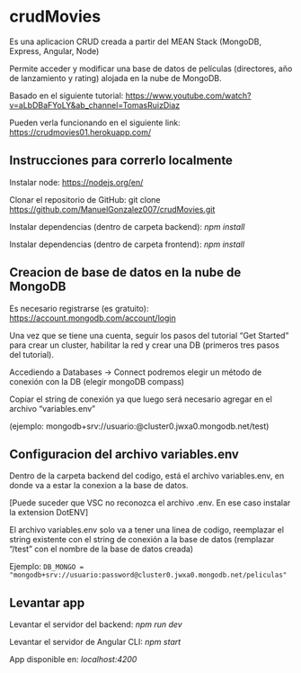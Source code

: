 
# crudMovies

Es una aplicacion CRUD creada a partir del MEAN Stack (MongoDB, Express, Angular, Node)

Permite acceder y modificar una base de datos de películas (directores, año de lanzamiento y rating) alojada en la nube de MongoDB.

Basado en el siguiente tutorial: https://www.youtube.com/watch?v=aLbDBaFYoLY&ab_channel=TomasRuizDiaz 

Pueden verla funcionando en el siguiente link: https://crudmovies01.herokuapp.com/

## Instrucciones para correrlo localmente

Instalar node: https://nodejs.org/en/

Clonar el repositorio de GitHub: git clone https://github.com/ManuelGonzalez007/crudMovies.git

Instalar dependencias (dentro de carpeta backend): *npm install*

Instalar dependencias (dentro de carpeta frontend): *npm install*

## Creacion de base de datos en la nube de MongoDB

Es necesario registrarse (es gratuito): https://account.mongodb.com/account/login

Una vez que se tiene una cuenta, seguir los pasos del tutorial “Get Started” para crear un cluster, habilitar la red y crear una DB (primeros tres pasos del tutorial).

Accediendo a Databases -> Connect podremos elegir un método de conexión con la DB (elegir mongoDB compass)

Copiar el string de conexión ya que luego será necesario agregar en el archivo “variables.env” 

(ejemplo: mongodb+srv://usuario:<password>@cluster0.jwxa0.mongodb.net/test)

## Configuracion del archivo variables.env

Dentro de la carpeta backend del codigo, está el archivo variables.env, en donde va a estar la conexion a la base de datos.

[Puede suceder que VSC no reconozca el archivo .env. En ese caso instalar la extension DotENV]

El archivo variables.env solo va a tener una linea de codigo, reemplazar el string existente con el string de conexión a la base de datos (remplazar “/test” con el nombre de la base de datos creada)

Ejemplo: ```DB_MONGO =  "mongodb+srv://usuario:password@cluster0.jwxa0.mongodb.net/peliculas"```

## Levantar app

Levantar el servidor del backend: *npm run dev*

Levantar el servidor de Angular CLI: *npm start*

App disponible en: *localhost:4200*

